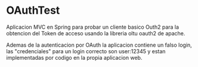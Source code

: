 # OAuthTest
Aplicacion MVC en Spring para probar un cliente basico Outh2 para la obtencion del Token de acceso usando la libreria oltu oauth2 de apache.

Ademas de la autenticacion por OAuth la aplicacion contiene un falso login, las "credenciales" para un login correcto son user:12345 y estan implementadas por codigo en la propia aplicacion web.
